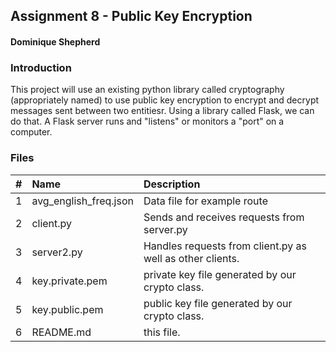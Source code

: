 ## Assignment 8 - Public Key Encryption
#### Dominique Shepherd

### Introduction

This project will use an existing python library called cryptography (appropriately named) to use public key encryption to encrypt and decrypt messages sent between two entitiesr. Using a library called Flask, we can do that. A Flask server runs and "listens" or monitors a "port" on a computer. 



### Files 

|   #   | Name                               | Description      |
| :---: | :--------------------------------- | :--------------- |
|   1   | avg_english_freq.json | Data file for example route|
|   2   | client.py | Sends and receives requests from server.py|
|   3  | server2.py | Handles requests from client.py as well as other clients.|
|   4  | key.private.pem | private key file generated by our crypto class.|
|   5  | key.public.pem | public key file generated by our crypto class.|
|   6   | README.md| this file.|
